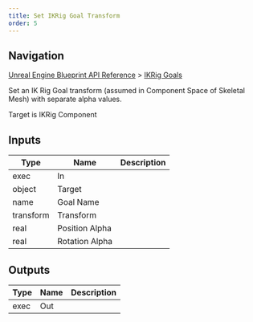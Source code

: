 ```yaml
---
title: Set IKRig Goal Transform
order: 5
---
```

## Navigation

[Unreal Engine Blueprint API Reference](https://dev.epicgames.com/documentation/en-us/unreal-engine/BlueprintAPI) > [IKRig Goals](https://dev.epicgames.com/documentation/en-us/unreal-engine/BlueprintAPI/IKRigGoals)

Set an IK Rig Goal transform (assumed in Component Space of Skeletal Mesh) with separate alpha values.

Target is IKRig Component

## Inputs

| Type | Name | Description |
| --- | --- | --- |
| exec | In |  |
| object | Target |  |
| name | Goal Name |  |
| transform | Transform |  |
| real | Position Alpha |  |
| real | Rotation Alpha |  |

## Outputs

| Type | Name | Description |
| --- | --- | --- |
| exec | Out |  |
